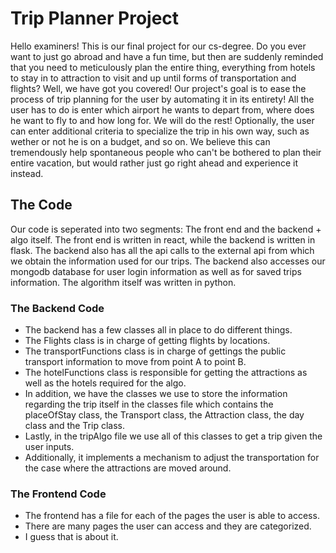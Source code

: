 # Trip Planner Project
Hello examiners! This is our final project for our cs-degree.
Do you ever want to just go abroad and have a fun time, but then are suddenly reminded that you need to meticulously plan the entire thing, everything from hotels to stay in to attraction to visit and up until forms of transportation and flights?
Well, we have got you covered!
Our project's goal is to ease the process of trip planning for the user by automating it in its entirety!
All the user has to do is enter which airport he wants to depart from, where does he want to fly to and how long for. We will do the rest!
Optionally, the user can enter additional criteria to specialize the trip in his own way, such as wether or not he is on a budget, and so on.
We believe this can tremendously help spontaneous people who can't be bothered to plan their entire vacation, but would rather just go right ahead and experience it instead.
## The Code
Our code is seperated into two segments:
The front end and the backend + algo itself.
The front end is written in react, while the backend is written in flask.
The backend also has all the api calls to the external api from which we obtain the information used for our trips.
The backend also accesses our mongodb database for user login information as well as for saved trips information.
The algorithm itself was written in python.
### The Backend Code
* The backend has a few classes all in place to do different things.
* The Flights class is in charge of getting flights by locations.
* The transportFunctions class is in charge of gettings the public transport information to move from point A to point B.
* The hotelFunctions class is responsible for getting the attractions as well as the hotels required for the algo.
* In addition, we have the classes we use to store the information regarding the trip itself in the classes file which contains the placeOfStay class, the Transport class, the Attraction class, the day class and the Trip class.
* Lastly, in the tripAlgo file we use all of this classes to get a trip given the user inputs.
* Additionally, it implements a mechanism to adjust the transportation for the case where the attractions are moved around.
### The Frontend Code
* The frontend has a file for each of the pages the user is able to access.
* There are many pages the user can access and they are categorized.
* I guess that is about it.
